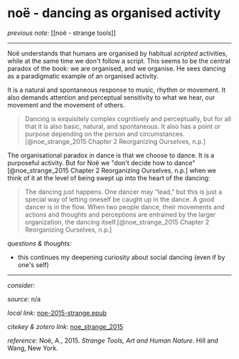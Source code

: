 # noë - dancing as organised activity

_previous note:_ [[noë - strange tools]]

---

Noë understands that humans are organised by habitual _scripted_ activities, while at the same time we don't follow a script. This seems to be the central paradox of the book: we are organised, and we organise. He sees dancing as a paradigmatic example of an organised activity.

It is a natural and spontaneous response to music, rhythm or movement. It also demands attention and perceptual sensitivity to what we hear, our movement and the movement of others. 

>Dancing is exquisitely complex cognitively and perceptually, but for all that it is also basic, natural, and spontaneous. It also has a point or purpose depending on the person and circumstances.[@noe_strange_2015 Chapter 2 Reorganizing Ourselves, n.p.]

The organisational paradox in dance is that we choose to dance. It is a purposeful activity. But for Noë we "don't decide how to dance" [@noe_strange_2015 Chapter 2 Reorganizing Ourselves, n.p.] when we think of it at the level of being swept up into the heart of the dancing:

>The dancing just happens. One dancer may “lead,” but this is just a special way of letting oneself be caught up in the dance. A good dancer is in the flow. When two people dance, their movements and actions and thoughts and perceptions are entrained by the larger organization, the dancing itself.[@noe_strange_2015 Chapter 2 Reorganizing Ourselves, n.p.]

_questions & thoughts:_

- this continues my deepening curiosity about social dancing (even if by one's self)

--- 

_consider:_


_source:_ n/a

_local link:_ [noe-2015-strange.epub](hook://file/mT3dr3uDv?p=RHJvcGJveC9iaWJsaW9ncmFwaHkgcGRmcw==&n=noe-2015-strange.epub)

_citekey & zotero link:_ [noe_strange_2015](zotero://select/items/1_GJLYSMRA)

_reference:_ Noë, A., 2015. _Strange Tools, Art and Human Nature_. Hill and Wang, New York.
